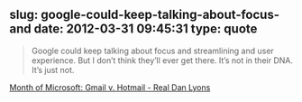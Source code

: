 slug: google-could-keep-talking-about-focus-and
date: 2012-03-31 09:45:31
type: quote
---

> Google could keep talking about focus and streamlining and user experience. But I don’t think they’ll ever get there. It’s not in their DNA. It’s just not.

[Month of Microsoft: Gmail v. Hotmail - Real Dan Lyons](http://www.realdanlyons.com/blog/2012/03/30/month-of-microsoft-gmail-v-hotmail/)
